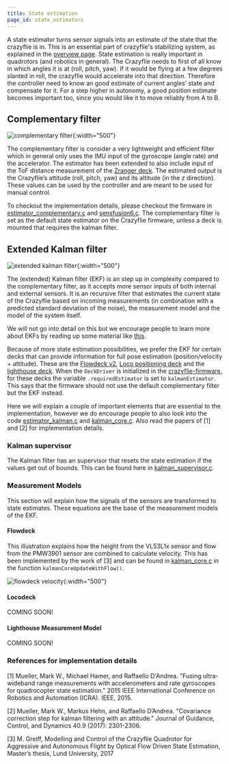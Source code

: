 ```yaml
---
title: State estimation
page_id: state_estimators
---
```


A state estimator turns sensor signals into an estimate of the state that the crazyflie is in. This is an essential part of crazyflie's stabilizing system, as explained in the [overview page](/functional-areas/sensor_to_control/). State estimation is really important in quadrotors (and robotics in general). The Crazyflie needs to first of all know in which angles it is at (roll, pitch, yaw). If it would be flying at a few degrees slanted in roll, the crazyflie would accelerate into that direction. Therefore the controller need to know an good estimate of current angles’ state and compensate for it. For a step higher in autonomy, a good position estimate becomes important too, since you would like it to move reliably from A to B.

## Complementary filter

![complementary filter](/images/complementary_filter.png){:width="500"}

The complementary filter is consider a very lightweight and efficient filter which in general only uses the IMU input of the gyroscope (angle rate) and the accelerator. The estimator has been extended to also include input of the ToF distance measurement of the [Zranger deck](https://store.bitcraze.io/collections/decks/products/z-ranger-deck-v2). The estimated output is the Crazyflie’s attitude (roll, pitch, yaw) and its altitude (in the z direction). These values can be used by the controller and are meant to be used for manual control. 

To checkout the implementation details, please checkout the firmware in [estimator_complementary.c](https://github.com/bitcraze/crazyflie-firmware/blob/master/src/modules/src/estimator_complementary.c) and [sensfusion6.c](https://github.com/bitcraze/crazyflie-firmware/blob/master/src/modules/src/sensfusion6.c). The complementary filter is set as the default state estimator on the Crazyflie firmware, unless a deck is mounted that requires the kalman filter.

## Extended Kalman filter

![extended kalman filter](/images/extended_kalman_filter.png){:width="500"}

The (extended) Kalman filter (EKF) is an step up in complexity compared to the complementary filter, as it accepts more sensor inputs of both internal and external sensors. It is an recursive filter that estimates the current state of the Crazyflie based on incoming measurements (in combination with a predicted standard deviation of the noise), the measurement model and the model of the system itself. 

We will not go into detail on this but we encourage people to learn more about EKFs by reading up some material like [this](https://idsc.ethz.ch/education/lectures/recursive-estimation.html).

Because of more state estimation possibilities, we prefer the EKF for certain decks that can provide information for full pose estimation (position/velocity + attitude). These are the [Flowdeck v2](https://store.bitcraze.io/collections/decks/products/flow-deck-v2), [Loco positioning deck](https://store.bitcraze.io/collections/positioning/products/loco-positioning-deck) and the [lighthouse deck](https://store.bitcraze.io/products/lighthouse-positioning-deck). When the `DeckDriver` is initialized in the [crazyflie-firmware](https://github.com/bitcraze/crazyflie-firmware/), for these decks the variable `.requiredEstimator` is set to `kalmanEstimator`. This says that the firmware should not use the default complementary filter but the EKF instead.

Here we will explain a couple of important elements that are essential to the implementation, however we do encourage people to also look into the code [estimator_kalman.c](https://github.com/bitcraze/crazyflie-firmware/blob/master/src/modules/src/estimator_kalman.c) and [kalman_core.c](https://github.com/bitcraze/crazyflie-firmware/blob/master/src/modules/src/kalman_core.c). Also read the papers of [1] and [2] for implementation details.

### Kalman supervisor

The Kalman filter has an supervisor that resets the state estimation if the values get out of bounds. This can be found here in [kalman_supervisor.c](https://github.com/bitcraze/crazyflie-firmware/blob/master/src/modules/src/kalman_supervisor.c). 

### Measurement Models

This section will explain how the signals of the sensors are transformed to state estimates. These equations are the base of the measurement models of the EKF.


#### Flowdeck

This illustration explains how the height from the VL53L1x sensor and flow from the PMW3901 sensor are combined to calculate velocity. This has been implemented by the work of [3] and can be found in [kalman_core.c](https://github.com/bitcraze/crazyflie-firmware/blob/master/src/modules/src/kalman_core.c) in the function `kalmanCoreUpdateWithFlow()`.

![flowdeck velocity](/images/flowdeck_velocity.png){:width="500"}

#### Locodeck

COMING SOON!

#### Lighthouse Measurement Model

COMING SOON!

### References for implementation details
[1] Mueller, Mark W., Michael Hamer, and Raffaello D'Andrea. "Fusing ultra-wideband range measurements with accelerometers and rate gyroscopes for quadrocopter state estimation." 2015 IEEE International Conference on Robotics and Automation (ICRA). IEEE, 2015.

[2] Mueller, Mark W., Markus Hehn, and Raffaello D’Andrea. "Covariance correction step for kalman filtering with an attitude." Journal of Guidance, Control, and Dynamics 40.9 (2017): 2301-2306.

[3] M. Greiff, Modelling and Control of the Crazyflie Quadrotor for Aggressive and Autonomous Flight by Optical Flow Driven State Estimation, Master’s thesis, Lund University, 2017



